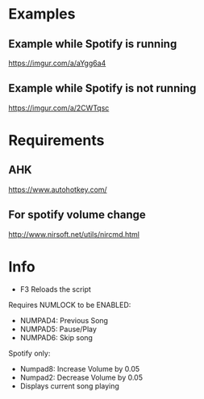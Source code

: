 # Examples
## Example while Spotify is running
https://imgur.com/a/aYgg6a4
## Example while Spotify is not running
https://imgur.com/a/2CWTqsc

# Requirements
## AHK
https://www.autohotkey.com/
## For spotify volume change
http://www.nirsoft.net/utils/nircmd.html
# 

# Info
- F3 Reloads the script

Requires NUMLOCK to be ENABLED:
- NUMPAD4: Previous Song
- NUMPAD5: Pause/Play
- NUMPAD6: Skip song

Spotify only:
- Numpad8: Increase Volume by 0.05
- Numpad2: Decrease Volume by 0.05
- Displays current song playing
